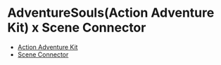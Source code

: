 # AdventureSouls(Action Adventure Kit) x Scene Connector

- [Action Adventure Kit](https://adventure.softleitner.com/)
- [Scene Connector](https://sceneconnector.softleitner.com/)